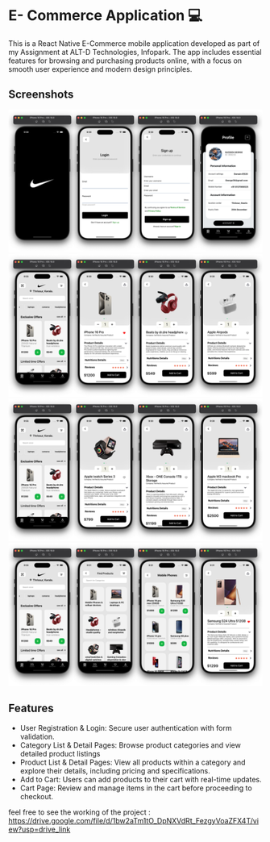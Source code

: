 
# E- Commerce Application   💻

This is a React Native E-Commerce mobile application developed as part of my Assignment at ALT-D Technologies, Infopark. The app includes essential features for browsing and purchasing products online, with a focus on smooth user experience and modern design principles.



 

##  Screenshots
![App Screenshot](./overview/overview-1.png)
![App Screenshot](./overview/overview-2.png)
![App Screenshot](./overview/overview-3.png)
![App Screenshot](./overview/overview-4.png)




## Features

- User Registration & Login: Secure user authentication with form validation.
- Category List & Detail Pages: Browse product categories and view detailed product listings
- Product List & Detail Pages: View all products within a category and explore their details, including pricing and specifications.
- Add to Cart: Users can add products to their cart with real-time updates.
- Cart Page: Review and manage items in the cart before proceeding to checkout.



feel free to see the working of the project : https://drive.google.com/file/d/1bw2aTm1tO_DpNXVdRt_FezgyVoaZFX4T/view?usp=drive_link

